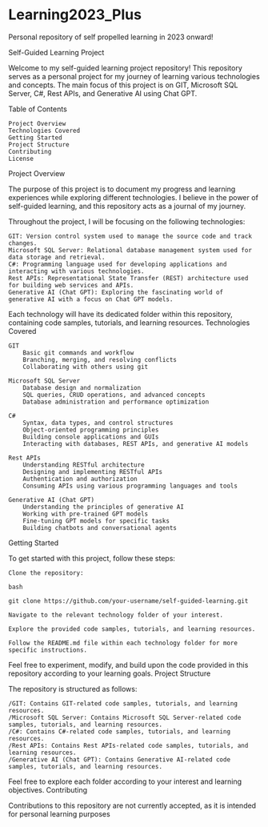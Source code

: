# Learning2023_Plus
Personal repository of self propelled learning in 2023 onward!

Self-Guided Learning Project

Welcome to my self-guided learning project repository! This repository serves as a personal project for my journey of learning various technologies and concepts. The main focus of this project is on GIT, Microsoft SQL Server, C#, Rest APIs, and Generative AI using Chat GPT.

Table of Contents

    Project Overview
    Technologies Covered
    Getting Started
    Project Structure
    Contributing
    License

Project Overview

The purpose of this project is to document my progress and learning experiences while exploring different technologies. I believe in the power of self-guided learning, and this repository acts as a journal of my journey.

Throughout the project, I will be focusing on the following technologies:

    GIT: Version control system used to manage the source code and track changes.
    Microsoft SQL Server: Relational database management system used for data storage and retrieval.
    C#: Programming language used for developing applications and interacting with various technologies.
    Rest APIs: Representational State Transfer (REST) architecture used for building web services and APIs.
    Generative AI (Chat GPT): Exploring the fascinating world of generative AI with a focus on Chat GPT models.

Each technology will have its dedicated folder within this repository, containing code samples, tutorials, and learning resources.
Technologies Covered

    GIT
        Basic git commands and workflow
        Branching, merging, and resolving conflicts
        Collaborating with others using git

    Microsoft SQL Server
        Database design and normalization
        SQL queries, CRUD operations, and advanced concepts
        Database administration and performance optimization

    C#
        Syntax, data types, and control structures
        Object-oriented programming principles
        Building console applications and GUIs
        Interacting with databases, REST APIs, and generative AI models

    Rest APIs
        Understanding RESTful architecture
        Designing and implementing RESTful APIs
        Authentication and authorization
        Consuming APIs using various programming languages and tools

    Generative AI (Chat GPT)
        Understanding the principles of generative AI
        Working with pre-trained GPT models
        Fine-tuning GPT models for specific tasks
        Building chatbots and conversational agents

Getting Started

To get started with this project, follow these steps:

    Clone the repository:

    bash

    git clone https://github.com/your-username/self-guided-learning.git

    Navigate to the relevant technology folder of your interest.

    Explore the provided code samples, tutorials, and learning resources.

    Follow the README.md file within each technology folder for more specific instructions.

Feel free to experiment, modify, and build upon the code provided in this repository according to your learning goals.
Project Structure

The repository is structured as follows:

    /GIT: Contains GIT-related code samples, tutorials, and learning resources.
    /Microsoft SQL Server: Contains Microsoft SQL Server-related code samples, tutorials, and learning resources.
    /C#: Contains C#-related code samples, tutorials, and learning resources.
    /Rest APIs: Contains Rest APIs-related code samples, tutorials, and learning resources.
    /Generative AI (Chat GPT): Contains Generative AI-related code samples, tutorials, and learning resources.

Feel free to explore each folder according to your interest and learning objectives.
Contributing

Contributions to this repository are not currently accepted, as it is intended for personal learning purposes
